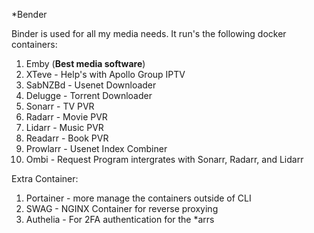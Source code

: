 *Bender

Binder is used for all my media needs. It run's the following docker containers:
1. Emby (**Best media software**)
2. XTeve - Help's with Apollo Group IPTV
3. SabNZBd - Usenet Downloader
4. Delugge - Torrent Downloader
5. Sonarr - TV PVR
6. Radarr - Movie PVR
7. Lidarr - Music PVR
8. Readarr - Book PVR
9. Prowlarr - Usenet Index Combiner
10. Ombi - Request Program intergrates with Sonarr, Radarr, and Lidarr

Extra Container:
1. Portainer - more manage the containers outside of CLI
2. SWAG - NGINX Container for reverse proxying
3. Authelia - For 2FA authentication for the \*arrs





